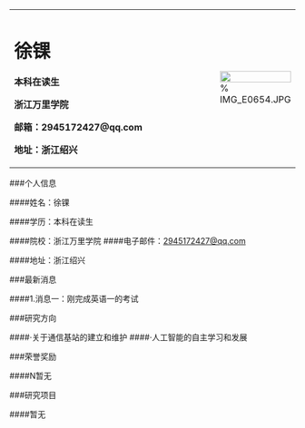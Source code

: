 <table border="0">
  <tr>
    <td width="75%">
      <h1>徐锞</h1>
      <p><b>本科在读生</b></p>
      <p><b>浙江万里学院</b></p>
      <p><b>邮箱：2945172427@qq.com</b></p>
      <p><b>地址：浙江绍兴</b></p>
    </td>
    <td width="25%">
      <img src="/zhengjianzhao.jpg" width="100%">      % IMG_E0654.JPG
    </td>
  </tr>
</table>
###个人信息

####姓名：徐锞

####学历：本科在读生

####院校：浙江万里学院
####电子邮件：2945172427@qq.com

####地址：浙江绍兴

###最新消息

####1.消息一：刚完成英语一的考试

###研究方向

####·关于通信基站的建立和维护
####·人工智能的自主学习和发展

###荣誉奖励

####N暂无

###研究项目

####暂无

